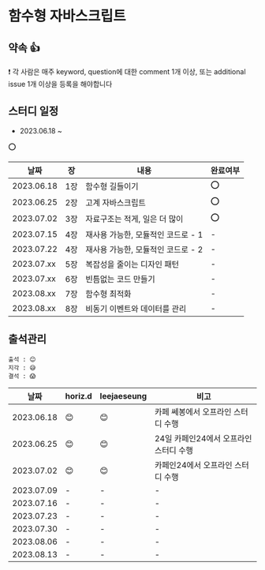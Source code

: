 # 함수형 자바스크립트
## 약속 👍
❗ 각 사람은 매주 keyword, question에 대한 comment 1개 이상, 또는 additional issue 1개 이상을 등록을 해야합니다

## 스터디 일정
- 2023.06.18 ~ 

⭕

|날짜|장|내용|완료여부|
|-|-|-|-|
|2023.06.18|1장|함수형 길들이기|⭕|
|2023.06.25|2장|고계 자바스크립트|⭕|
|2023.07.02|3장|자료구조는 적게, 일은 더 많이|⭕|
|2023.07.15|4장|재사용 가능한, 모듈적인 코드로 - 1|-|
|2023.07.22|4장|재사용 가능한, 모듈적인 코드로 - 2|-|
|2023.07.xx|5장|복잡성을 줄이는 디자인 패턴|-|
|2023.07.xx|6장|빈틈없는 코드 만들기|-|
|2023.08.xx|7장|함수형 최적화|-|
|2023.08.xx|8장|비동기 이벤트와 데이터를 관리|-|


## 출석관리

```
출석 : 😊
지각 : 😅
결석 : 😱
```

|날짜|horiz.d|leejaeseung|비고|
|------|---|---|---|
|2023.06.18|😊|😊|카페 쎄봉에서 오프라인 스터디 수행|
|2023.06.25|😊|😊|24일 카페인24에서 오프라인 스터디 수행|
|2023.07.02|😊|😊|카페인24에서 오프라인 스터디 수행|
|2023.07.09|-|-|-|
|2023.07.16|-|-|-|
|2023.07.23|-|-|-|
|2023.07.30|-|-|-|
|2023.08.06|-|-|-|
|2023.08.13|-|-|-|
